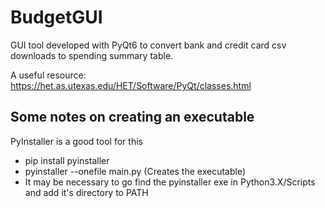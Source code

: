 # BudgetGUI
GUI tool developed with PyQt6 to convert bank and credit card csv downloads to spending summary table.

A useful resource: https://het.as.utexas.edu/HET/Software/PyQt/classes.html

## Some notes on creating an executable
PyInstaller is a good tool for this
- pip install pyinstaller
- pyinstaller --onefile main.py (Creates the executable)
- It may be necessary to go find the pyinstaller exe in Python3.X/Scripts and add it's directory to PATH